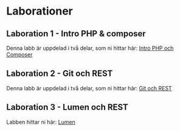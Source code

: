 # Laborationer

## Laboration 1 - Intro PHP & composer
Denna labb är uppdelad i två delar, som ni hittar här:
[Intro PHP och Composer](1/IntroPHP.md)

## Laboration 2 - Git och REST
Denna labb är uppdelad i två delar, som ni hittar här:
[Git och REST](2/git.md)

## Laboration 3 - Lumen och REST
Labben hittar ni här:
[Lumen](3/lumen.md)

<!--
## Laboration 4 - Mer Lumen (Controllers/Models/Database)
Labben hittar ni här:
[Lumen](4/lumen.md)

## Laboration 5 - Introduktion till Laravel
Labben hittar ni här:
[Laravel](5/laravel.md)

## Laboration 6 - Laravel - middleware / authentication
Labben hittar ni här:
[Laravel](6/laravel.md)

## Laboration 7 - Tester och refaktorisering
Labben hittar ni här:
[Tester och refaktorisering](7/tester_och_refaktorisering.md)

## Laboration 8 - Delivery, Deployment & Integration
Labben hittar ni här:
[Delivery, Deployment & Integration](8/ddi.md)
-->
